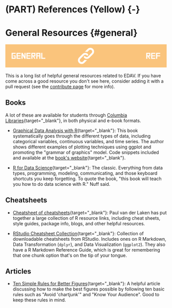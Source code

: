 # (PART) References (Yellow) {-}

# General Resources {#general}

![](images/banners/banner_resources.png)

This is a long list of helpful general resources related to EDAV. If you have come across a good resource you don't see here, consider adding it with a pull request (see the [contribute page](contribute.html) for more info).

## Books

A lot of these are available for students through [Columbia Libraries](http://library.columbia.edu/){target="_blank"}, in both physical and e-book formats. 

- [Graphical Data Analysis with R](http://rosuda.org/GDA){target="_blank"}: This book systematically goes through the different types of data, including categorical variables, continuous variables, and time series. The author shows different examples of plotting techniques using ggplot and promoting the "grammar of graphics" model. Code snippets included and available at the [book's website](http://rosuda.org/GDA){target="_blank"}.

- [R for Data Science](http://r4ds.had.co.nz/){target="_blank"}: The classic. Everything from data types, programming, modeling, communicating, and those keyboard shortcuts you keep forgetting. To quote the book, "this book will teach you how to do data science with R." Nuff said.

## Cheatsheets

- [Cheatsheet of cheatsheets](https://paulvanderlaken.com/author/lakenp/){target="_blank"}: Paul van der Laken has put together a large collection of R resource links, including cheat sheets, style guides, package info, blogs, and other helpful resources. 

- [RStudio Cheatsheet Collection](https://www.rstudio.com/resources/cheatsheets/){target="_blank"}: Collection of downloadable cheatsheets from RStudio. Includes ones on R Markdown, Data Transformation (`dplyr`), and Data Visualization (`ggplot2`). They also have a R Markdown Reference Guide, which is great for remembering that one chunk option that's on the tip of your tongue.

## Articles

- [Ten Simple Rules for Better Figures](https://journals.plos.org/ploscompbiol/article?id=10.1371/journal.pcbi.1003833){target="_blank"}: A helpful article discussing how to make the best figures possible by following ten basic rules such as "Avoid 'chartjunk'" and "Know Your Audience". Good to keep these rules in mind.





